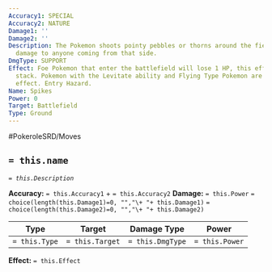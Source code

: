 ```yaml
---
Accuracy1: SPECIAL
Accuracy2: NATURE
Damage1: ''
Damage2: ''
Description: The Pokemon shoots pointy pebbles or thorns around the field that deal
  damage to anyone coming from that side.
DmgType: SUPPORT
Effect: Foe Pokemon that enter the battlefield will lose 1 HP, this effect does not
  stack. Pokemon with the Levitate ability and Flying Type Pokemon are immune to this
  effect. Entry Hazard.
Name: Spikes
Power: 0
Target: Battlefield
Type: Ground
---
```


#PokeroleSRD/Moves

## `= this.name` 
*`= this.Description`*

**Accuracy:** `= this.Accuracy1` + `= this.Accuracy2`
**Damage:** `= this.Power` `= choice(length(this.Damage1)=0, "","\+ "+ this.Damage1)` `= choice(length(this.Damage2)=0, "","\+ "+ this.Damage2)`

| Type          | Target          | Damage Type          | Power          |
| ------------- | --------------- | ---------------- | -------------- |
| `= this.Type` | `= this.Target` | `= this.DmgType` | `= this.Power` | 

**Effect:** `= this.Effect`